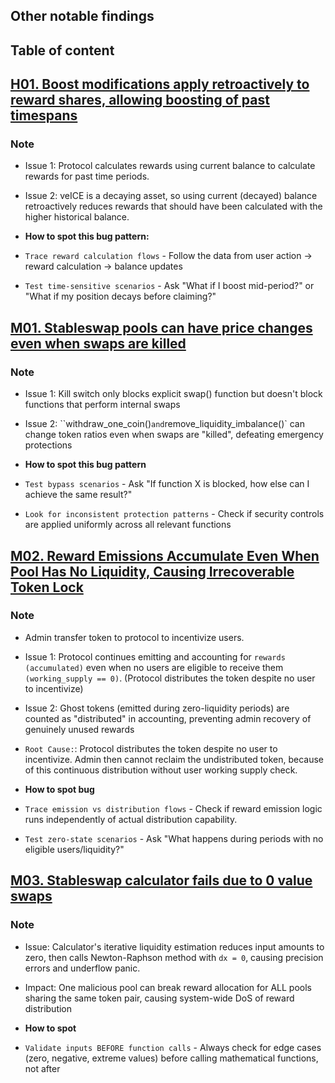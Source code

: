 
## Other notable findings

## Table of content

## [H01. Boost modifications apply retroactively to reward shares, allowing boosting of past timespans](https://cantina.xyz/code/990ce947-05da-443e-b397-be38a65f0bff/findings/1)

### Note

- Issue 1: Protocol calculates rewards using current balance to calculate rewards for past time periods.
- Issue 2: veICE is a decaying asset, so using current (decayed) balance retroactively reduces rewards that should have been calculated with the higher historical balance.

- **How to spot this bug pattern:**

- `Trace reward calculation flows` - Follow the data from user action → reward calculation → balance updates
- `Test time-sensitive scenarios` - Ask "What if I boost mid-period?" or "What if my position decays before claiming?"

## [M01. Stableswap pools can have price changes even when swaps are killed](https://cantina.xyz/code/990ce947-05da-443e-b397-be38a65f0bff/findings/645)

### Note

- Issue 1: Kill switch only blocks explicit swap() function but doesn't block functions that perform internal swaps
- Issue 2: ``withdraw_one_coin()` and `remove_liquidity_imbalance()` can change token ratios even when swaps are "killed", defeating emergency protections

- **How to spot this bug pattern**

- `Test bypass scenarios` - Ask "If function X is blocked, how else can I achieve the same result?"
- `Look for inconsistent protection patterns` - Check if security controls are applied uniformly across all relevant functions

## [M02. Reward Emissions Accumulate Even When Pool Has No Liquidity, Causing Irrecoverable Token Lock](https://cantina.xyz/code/990ce947-05da-443e-b397-be38a65f0bff/findings/516)

### Note

- Admin transfer token to protocol to incentivize users.

- Issue 1: Protocol continues emitting and accounting for `rewards (accumulated)` even when no users are eligible to receive them `(working_supply == 0)`. (Protocol distributes the token despite no user to incentivize)
- Issue 2: Ghost tokens (emitted during zero-liquidity periods) are counted as "distributed" in accounting, preventing admin recovery of genuinely unused rewards

- `Root Cause:`: Protocol distributes the token despite no user to incentivize. Admin then cannot reclaim the undistributed token, because of this continuous distribution without user working supply check.

- **How to spot bug**

- `Trace emission vs distribution flows` - Check if reward emission logic runs independently of actual distribution capability.

- `Test zero-state scenarios` - Ask "What happens during periods with no eligible users/liquidity?"

## [M03. Stableswap calculator fails due to 0 value swaps](https://cantina.xyz/code/990ce947-05da-443e-b397-be38a65f0bff/findings/381)

### Note

- Issue: Calculator's iterative liquidity estimation reduces input amounts to zero, then calls Newton-Raphson method with `dx = 0`, causing precision errors and underflow panic.

- Impact: One malicious pool can break reward allocation for ALL pools sharing the same token pair, causing system-wide DoS of reward distribution

- **How to spot**

- `Validate inputs BEFORE function calls` - Always check for edge cases (zero, negative, extreme values) before calling mathematical functions, not after
